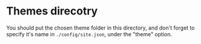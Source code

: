 # Themes direcotry

You should put the chosen theme folder in this directory, and don't forget to specify it's name in `./config/site.json`, under the "theme" option.